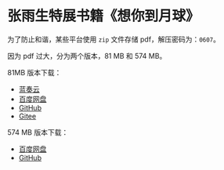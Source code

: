 # 张雨生特展书籍《想你到月球》

为了防止和谐，某些平台使用 `zip` 文件存储 pdf，解压密码为：`0607`。

因为 pdf 过大，分为两个版本，81 MB 和 574 MB。

81MB 版本下载：

-   [蓝奏云](https://timaab.lanzouu.com/iivWN2zudhqj)
-   [百度网盘](https://pan.baidu.com/s/1Wd6r1QnYT0KGVIMjj5J72A?pwd=8yyu)
-   [GitHub](https://github.com/zhang-yusheng/fly-me-to-the-moon-and-back/blob/main/%E6%83%B3%E4%BD%A0%E5%88%B0%E6%9C%88%E7%90%83-81MB.pdf)
-   [Gitee](https://gitee.com/vsbug/fly-me-to-the-moon-and-back/raw/main/%E6%83%B3%E4%BD%A0%E5%88%B0%E6%9C%88%E7%90%83-81MB.pdf)

574 MB 版本下载：

-   [百度网盘](https://pan.baidu.com/s/1_kMM0Sc1S75wZrFH0kNwFg?pwd=cd7r)
-   [GitHub](https://media.githubusercontent.com/media/zhang-yusheng/fly-me-to-the-moon-and-back/refs/heads/main/%E6%83%B3%E4%BD%A0%E5%88%B0%E6%9C%88%E7%90%83-574MB.pdf?download=true)
